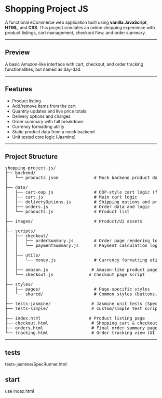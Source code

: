 # Shopping Project JS

A functional eCommerce web application built using **vanilla JavaScript**, **HTML**, and **CSS**. This project simulates an online shopping experience with product listings, cart management, checkout flow, and order summary.

---

## Preview

A basic Amazon-like interface with cart, checkout, and order tracking functionalities, but named as day-dad. 

---

##  Features

- Product listing 
- Add/remove items from the cart
- Quantity updates and live price totals
- Delivery options and charges
- Order summary with full breakdown
- Currency formatting utility
- Static product data from a mock backend
- Unit tested core logic (Jasmine)

---

##  Project Structure

<pre>
shopping-project-js/
├── backend/
│   └── products.json              # Mock backend product data
│
├── data/
│   ├── cart-oop.js                # OOP-style cart logic (for experimentation)
│   ├── cart.js                    # Main cart logic
│   ├── deliveryOptions.js         # Shipping options and prices
│   ├── orders.js                  # Order data and logic
│   └── products.js                # Product list
│
├── images/                        # Product/UI assets
│
├── scripts/
│   ├── checkout/
│   │   ├── orderSummary.js        # Order page rendering logic
│   │   └── paymentSummary.js      # Payment calculation logic
│   │
│   ├── utils/
│   │   └── money.js               # Currency formatting utility
│   │
│   ├── amazon.js                 # Amazon-like product page script
│   └── checkout.js              # Checkout page script
│
├── styles/
│   ├── pages/                     # Page-specific styles
│   └── shared/                    # Common styles (buttons, layout)
│
├── tests-jasmine/                # Jasmine unit tests (SpecRunner.html)
├── tests-simple/                 # Custom/simple test scripts
│
├── index.html                   # Product listing page
├── checkout.html                 # Shopping cart & checkout page
├── orders.html                   # Final order summary page
└── tracking.html                 # Order tracking view (UI only)
</pre>

---
## tests
tests-jasmine/SpecRunner.html

## start
use index.html
